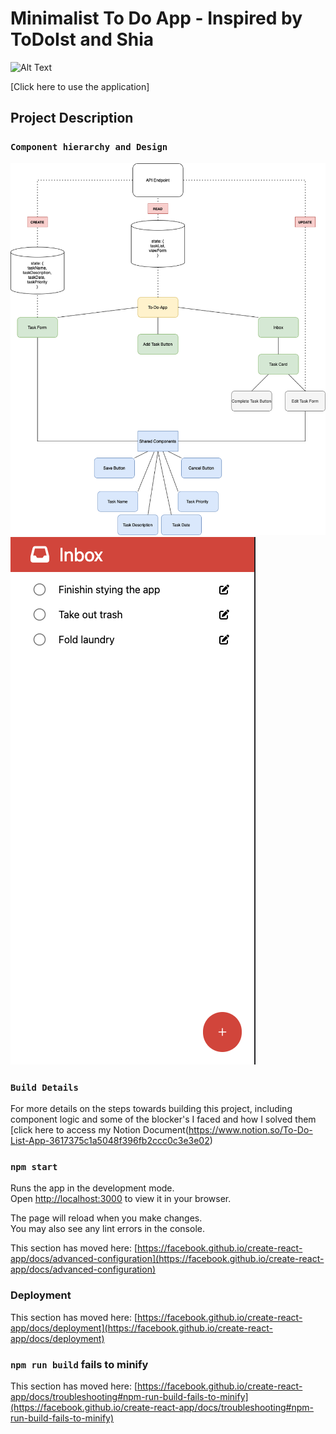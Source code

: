 # Minimalist To Do App - Inspired by ToDoIst and Shia 

![Alt Text](https://media.giphy.com/media/GcSqyYa2aF8dy/giphy.gif)

[Click here to use the application]

## Project Description



### `Component hierarchy and Design`

<img src="images/to-do-list-architecture.png"> 
<img src="images/JustDoIt.png">

### `Build Details`
For more details on the steps towards building this project, including component logic and some of the blocker's I faced and how I solved them [click here to access my Notion Document(https://www.notion.so/To-Do-List-App-3617375c1a5048f396fb2ccc0c3e3e02)

### `npm start`

Runs the app in the development mode.\
Open [http://localhost:3000](http://localhost:3000) to view it in your browser.

The page will reload when you make changes.\
You may also see any lint errors in the console.

This section has moved here: [https://facebook.github.io/create-react-app/docs/advanced-configuration](https://facebook.github.io/create-react-app/docs/advanced-configuration)

### Deployment

This section has moved here: [https://facebook.github.io/create-react-app/docs/deployment](https://facebook.github.io/create-react-app/docs/deployment)

### `npm run build` fails to minify

This section has moved here: [https://facebook.github.io/create-react-app/docs/troubleshooting#npm-run-build-fails-to-minify](https://facebook.github.io/create-react-app/docs/troubleshooting#npm-run-build-fails-to-minify)
